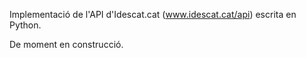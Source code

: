 Implementació de l'API d'Idescat.cat (www.idescat.cat/api) escrita en Python.

De moment en construcció.
